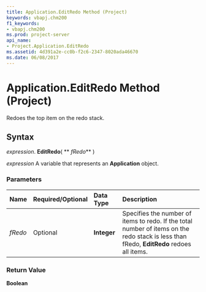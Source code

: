 ```yaml
---
title: Application.EditRedo Method (Project)
keywords: vbapj.chm200
f1_keywords:
- vbapj.chm200
ms.prod: project-server
api_name:
- Project.Application.EditRedo
ms.assetid: 4d391a2e-cc0b-f2c6-2347-8020ada46670
ms.date: 06/08/2017
---
```



# Application.EditRedo Method (Project)

Redoes the top item on the redo stack.


## Syntax

 _expression_. **EditRedo**( ** _fRedo_** )

 _expression_ A variable that represents an **Application** object.


### Parameters



|**Name**|**Required/Optional**|**Data Type**|**Description**|
|:-----|:-----|:-----|:-----|
| _fRedo_|Optional|**Integer**|Specifies the number of items to redo. If the total number of items on the redo stack is less than fRedo,  **EditRedo** redoes all items.|

### Return Value

 **Boolean**


